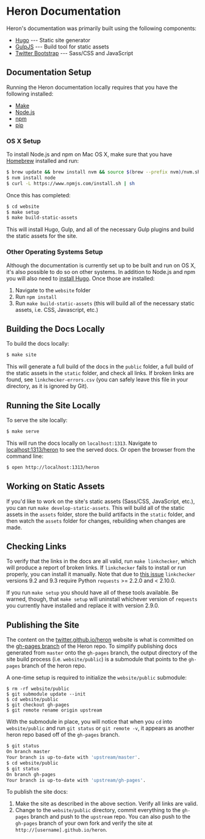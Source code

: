 # Heron Documentation

Heron's documentation was primarily built using the following components:

* [Hugo](http://gohugo.io) --- Static site generator
* [GulpJS](http://gulpjs.com) --- Build tool for static assets
* [Twitter Bootstrap](http://getbootstrap.com) --- Sass/CSS and JavaScript

## Documentation Setup

Running the Heron documentation locally requires that you have the following
installed:

* [Make](https://www.gnu.org/software/make/)
* [Node.js](https://nodejs.org/en/)
* [npm](https://www.npmjs.com/)
* [pip](https://pypi.python.org/pypi/pip)

### OS X Setup

To install Node.js and npm on Mac OS X, make sure that you have
[Homebrew](http://brew.sh/) installed and run:

```bash
$ brew update && brew install nvm && source $(brew --prefix nvm)/nvm.sh
$ nvm install node
$ curl -L https://www.npmjs.com/install.sh | sh
```

Once this has completed:

```bash
$ cd website
$ make setup
$ make build-static-assets
```

This will install Hugo, Gulp, and all of the necessary Gulp plugins and build
the static assets for the site.

### Other Operating Systems Setup

Although the documentation is currently set up to be built and run on OS X, it's
also possible to do so on other systems. In addition to Node.js and npm you will
also need to [install Hugo](https://github.com/spf13/hugo/releases). Once those
are installed:

1. Navigate to the `website` folder
2. Run `npm install`
3. Run `make build-static-assets` (this will build all of the necessary static
   assets, i.e. CSS, Javascript, etc.)

## Building the Docs Locally

To build the docs locally:

```bash
$ make site
```

This will generate a full build of the docs in the `public` folder, a full build
of the static assets in the `static` folder, and check all links. If broken
links are found, see `linkchecker-errors.csv` (you can safely leave this file in
your directory, as it is ignored by Git).

## Running the Site Locally

To serve the site locally:

```bash
$ make serve
```

This will run the docs locally on `localhost:1313`. Navigate to
[localhost:1313/heron](http://localhost:1313/heron) to see the served docs. Or
open the browser from the command line:

```bash
$ open http://localhost:1313/heron
```

## Working on Static Assets

If you'd like to work on the site's static assets (Sass/CSS, JavaScript, etc.),
you can run `make develop-static-assets`. This will build all of the static
assets in the `assets` folder, store the build artifacts in the `static`
folder, and then watch the `assets` folder for changes, rebuilding when changes
are made.

## Checking Links

To verify that the links in the docs are all valid, run `make linkchecker`,
which will produce a report of broken links. If `linkchecker` fails to install
or run properly, you can install it manually. Note that due to [this
issue](https://github.com/wummel/linkchecker/pull/657) `linkchecker` versions
9.2 and 9.3 require Python `requests` >= 2.2.0 and < 2.10.0.

If you run `make setup` you should have all of these tools available. Be warned,
though, that `make setup` will uninstall whichever version of `requests` you
currently have installed and replace it with version 2.9.0.

## Publishing the Site

The content on the [twitter.github.io/heron](http://twitter.github.io/heron)
website is what is committed on the [gh-pages
branch](https://github.com/twitter/heron/tree/gh-pages) of the Heron repo. To
simplify publishing docs generated from `master` onto the `gh-pages` branch, the
output directory of the site build process (i.e. `website/public`) is a
submodule that points to the `gh-pages` branch of the heron repo. 

A one-time setup is required to initialize the `website/public` submodule:

```
$ rm -rf website/public
$ git submodule update --init
$ cd website/public
$ git checkout gh-pages
$ git remote rename origin upstream
```

With the submodule in place, you will notice that when you `cd` into `website/public`
and run `git status` or `git remote -v`, it appears as another heron repo based off
of the `gh-pages` branch.

```bash
$ git status
On branch master
Your branch is up-to-date with 'upstream/master'.
$ cd website/public
$ git status
On branch gh-pages
Your branch is up-to-date with 'upstream/gh-pages'.
```

To publish the site docs:

1. Make the site as described in the above section. Verify all links are valid.
2. Change to the `website/public` directory, commit everything to the `gh-pages` branch and push to
   the `upstream` repo. You can also push to the `gh-pages` branch of your own fork and verify the
   site at `http://[username].github.io/heron`.
